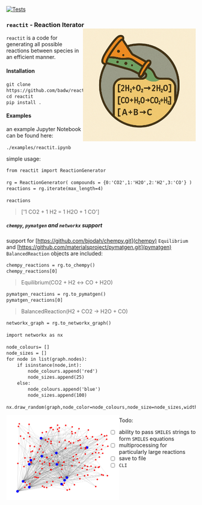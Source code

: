 [![Tests](https://github.com/badw/reactit/actions/workflows/tests.yml/badge.svg)](https://github.com/badw/reactit/actions/workflows/tests.yml)




### `reactit` -  **React**ion **It**erator <img src="./static/reactit.png" width="300" align="right" alt="Generated by ChatGPT">

`reactit` is a code for generating all possible reactions between species in an efficient manner.


#### Installation 

```
git clone https://github.com/badw/reactit.git 
cd reactit 
pip install . 
```

#### Examples 

an example Jupyter Notebook can be found here: 


`./examples/reactit.ipynb`


simple usage: 

```
from reactit import ReactionGenerator

rg = ReactionGenerator( compounds = {0:'CO2',1:'H2O',2:'H2',3:'CO'} )
reactions = rg.iterate(max_length=4)

reactions
```

> ['1 CO2 + 1 H2 = 1 H2O + 1 CO']


##### `chempy`, `pymatgen` and `networkx` support 

support for [https://github.com/bjodah/chempy.git](chempy) `Equilibrium` and [https://github.com/materialsproject/pymatgen.git](pymatgen) `BalancedReaction` objects are included: 

```
chempy_reactions = rg.to_chempy()
chempy_reactions[0]
```
> Equilibrium(CO2 + H2 ↔ CO + H2O)

```
pymatgen_reactions = rg.to_pymatgen()
pymatgen_reactions[0]
```
> BalancedReaction(H2 + CO2 -> H2O + CO)

```
networkx_graph = rg.to_networkx_graph()

import networkx as nx 

node_colours= []
node_sizes = []
for node in list(graph.nodes):
    if isinstance(node,int):
        node_colours.append('red')
        node_sizes.append(25)
    else:
        node_colours.append('blue')
        node_sizes.append(100)

nx.draw_random(graph,node_color=node_colours,node_size=node_sizes,width=0.1)
```
<img src="./static/networkx.png" width="300" align="left" alt="networkx graph generated from reactit">

#### 
Todo: 
- [ ] ability to pass `SMILES` strings to form `SMILES` equations 
- [ ] multiprocessing for particularly large reactions 
- [ ] save to file 
- [ ] `CLI`
